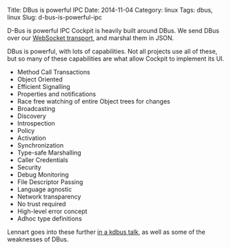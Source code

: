 Title: DBus is powerful IPC
Date: 2014-11-04
Category: linux
Tags: dbus, linux
Slug: d-bus-is-powerful-ipc

D-Bus is powerful IPC Cockpit is heavily built around DBus. We send DBus over our
[WebSocket transport](https://github.com/cockpit-project/cockpit/blob/master/doc/protocol.md),
and marshal them in JSON.

DBus is powerful, with lots of capabilities. Not all projects use all of these, but so many of
these capabilities are what allow Cockpit to implement its UI.

 * Method Call Transactions
 * Object Oriented
 * Efficient Signalling
 * Properties and notifications
 * Race free watching of entire Object trees for changes
 * Broadcasting
 * Discovery
 * Introspection
 * Policy
 * Activation
 * Synchronization
 * Type-safe Marshalling
 * Caller Credentials
 * Security
 * Debug Monitoring
 * File Descriptor Passing
 * Language agnostic
 * Network transparency
 * No trust required
 * High-level error concept
 * Adhoc type definitions

Lennart goes into these further [in a kdbus talk](http://youtu.be/HPbQzm_iz_k?t=2m6s), as well as some of the weaknesses of DBus.

